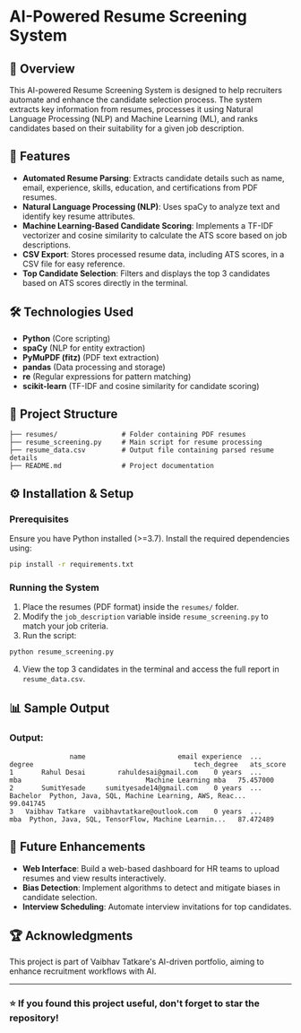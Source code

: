 # AI-Powered Resume Screening System

## 📌 Overview
This AI-powered Resume Screening System is designed to help recruiters automate and enhance the candidate selection process. The system extracts key information from resumes, processes it using Natural Language Processing (NLP) and Machine Learning (ML), and ranks candidates based on their suitability for a given job description.

## 🚀 Features
- **Automated Resume Parsing**: Extracts candidate details such as name, email, experience, skills, education, and certifications from PDF resumes.
- **Natural Language Processing (NLP)**: Uses spaCy to analyze text and identify key resume attributes.
- **Machine Learning-Based Candidate Scoring**: Implements a TF-IDF vectorizer and cosine similarity to calculate the ATS score based on job descriptions.
- **CSV Export**: Stores processed resume data, including ATS scores, in a CSV file for easy reference.
- **Top Candidate Selection**: Filters and displays the top 3 candidates based on ATS scores directly in the terminal.

## 🛠️ Technologies Used
- **Python** (Core scripting)
- **spaCy** (NLP for entity extraction)
- **PyMuPDF (fitz)** (PDF text extraction)
- **pandas** (Data processing and storage)
- **re** (Regular expressions for pattern matching)
- **scikit-learn** (TF-IDF and cosine similarity for candidate scoring)

## 📂 Project Structure
```
├── resumes/                # Folder containing PDF resumes
├── resume_screening.py     # Main script for resume processing
├── resume_data.csv         # Output file containing parsed resume details
├── README.md               # Project documentation
```

## ⚙️ Installation & Setup
### Prerequisites
Ensure you have Python installed (>=3.7). Install the required dependencies using:
```bash
pip install -r requirements.txt
```

### Running the System
1. Place the resumes (PDF format) inside the `resumes/` folder.
2. Modify the `job_description` variable inside `resume_screening.py` to match your job criteria.
3. Run the script:
```bash
python resume_screening.py
```
4. View the top 3 candidates in the terminal and access the full report in `resume_data.csv`.

## 📊 Sample Output
### Output:
```
               name                       email experience  ...    degree                                        tech_degree   ats_score
1       Rahul Desai        rahuldesai@gmail.com    0 years  ...       mba                               Machine Learning mba   75.457000
2       SumitYesade     sumityesade14@gmail.com    0 years  ...  Bachelor  Python, Java, SQL, Machine Learning, AWS, Reac...   99.041745
3   Vaibhav Tatkare  vaibhavtatkare@outlook.com    0 years  ...       mba  Python, Java, SQL, TensorFlow, Machine Learnin...   87.472489
```

## 📌 Future Enhancements
- **Web Interface**: Build a web-based dashboard for HR teams to upload resumes and view results interactively.
- **Bias Detection**: Implement algorithms to detect and mitigate biases in candidate selection.
- **Interview Scheduling**: Automate interview invitations for top candidates.

## 🏆 Acknowledgments
This project is part of Vaibhav Tatkare's AI-driven portfolio, aiming to enhance recruitment workflows with AI.

---
### ⭐ If you found this project useful, don't forget to star the repository!

